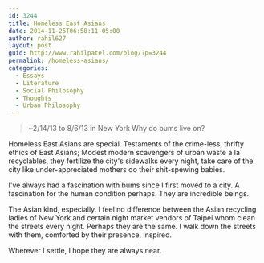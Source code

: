```yaml
---
id: 3244
title: Homeless East Asians
date: 2014-11-25T06:58:11-05:00
author: rahil627
layout: post
guid: http://www.rahilpatel.com/blog/?p=3244
permalink: /homeless-asians/
categories:
  - Essays
  - Literature
  - Social Philosophy
  - Thoughts
  - Urban Philosophy
---
```

<blockquote>
~2/14/13 to 8/6/13 in New York
Why do bums live on?</blockquote>

Homeless East Asians are special. Testaments of the crime-less, thrifty ethics of East Asians; Modest modern scavengers of urban waste a la recyclables, they fertilize the city's sidewalks every night, take care of the city like under-appreciated mothers do their shit-spewing babies.

I've always had a fascination with bums since I first moved to a city. A fascination for the human condition perhaps. They are incredible beings.

The Asian kind, especially. I feel no difference between the Asian recycling ladies of New York and certain night market vendors of Taipei whom clean the streets every night. Perhaps they are the same. I walk down the streets with them, comforted by their presence, inspired.

Wherever I settle, I hope they are always near.